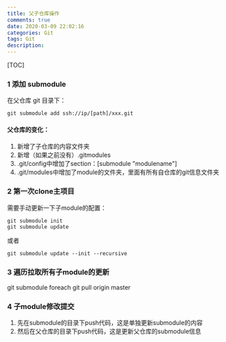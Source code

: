 ```yaml
---
title: 父子仓库操作
comments: true
date: 2020-03-09 22:02:16
categories: Git
tags: Git
description:
---
```

[TOC]
<!--more-->

### 1 添加 submodule
在父仓库 git 目录下：
```
git submodule add ssh://ip/[path]/xxx.git
```
#### 父仓库的变化：
1. 新增了子仓库的内容文件夹
2. 新增（如果之前没有）.gitmodules
3. .git/config中增加了section：[submodule "modulename"]
4. .git/modules中增加了module的文件夹，里面有所有自仓库的git信息文件夹


### 2 第一次clone主项目
需要手动更新一下子module的配置：
```
git submodule init
git submodule update
```
或者
```
git submodule update --init --recursive
```
### 3 遍历拉取所有子module的更新
git submodule foreach git pull origin master

### 4 子module修改提交
1. 先在submodule的目录下push代码，这是单独更新submodule的内容
2. 然后在父仓库的目录下push代码，这是更新父仓库的submodule信息